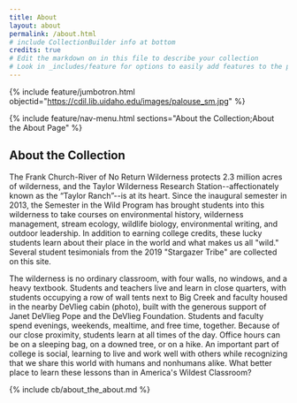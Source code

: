 ```yaml
---
title: About
layout: about
permalink: /about.html
# include CollectionBuilder info at bottom
credits: true
# Edit the markdown on in this file to describe your collection
# Look in _includes/feature for options to easily add features to the page
---
```


{% include feature/jumbotron.html objectid="https://cdil.lib.uidaho.edu/images/palouse_sm.jpg" %}

{% include feature/nav-menu.html sections="About the Collection;About the About Page" %}

## About the Collection

The Frank Church-River of No Return Wilderness protects 2.3 million acres of wilderness, and the Taylor Wilderness Research Station--affectionately known as the “Taylor Ranch”--is at its heart. 
Since the inaugural semester in 2013, the Semester in the Wild Program has brought students into this wilderness to take courses on environmental history, wilderness management, stream ecology, wildlife biology, environmental writing, and outdoor leadership. 
In addition to earning college credits, these lucky students learn about their place in the world and what makes us all "wild." 
Several student tesimonials from the 2019 "Stargazer Tribe" are collected on this site. 

The wilderness is no ordinary classroom, with four walls, no windows, and a heavy textbook. 
Students and teachers live and learn in close quarters, with students occupying a row of wall tents next to Big Creek and faculty housed in the nearby DeVlieg cabin (photo), built with the generous support of Janet DeVlieg Pope and the DeVlieg Foundation.
Students and faculty spend evenings, weekends, mealtime, and free time, together. 
Because of our close proximity, students learn at all times of the day. 
Office hours can be on a sleeping bag, on a downed tree, or on a hike. 
An important part of college is social, learning to live and work well with others while recognizing that we share this world with humans and nonhumans alike. 
What better place to learn these lessons than in America's Wildest Classroom?


{% include cb/about_the_about.md %} 


